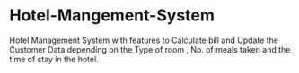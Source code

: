 # Hotel-Mangement-System
Hotel Management System with features to Calculate bill and Update the Customer Data depending on the Type of room , No. of meals taken and the time of stay in the hotel.
